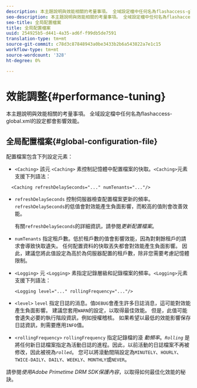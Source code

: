 ```yaml
---
description: 本主題說明與效能相關的考量事項。 全域設定檔中任何名為flashaccess-global.xml的設定都會影響效能。
seo-description: 本主題說明與效能相關的考量事項。 全域設定檔中任何名為flashaccess-global.xml的設定都會影響效能。
seo-title: 全局配置檔案
title: 全局配置檔案
uuid: 254925b5-d441-4a35-ad6f-f99db5de7591
translation-type: tm+mt
source-git-commit: c78d3c87848943a0be3433b2b6a543822a7e1c15
workflow-type: tm+mt
source-wordcount: '328'
ht-degree: 0%

---
```



# 效能調整{#performance-tuning}

本主題說明與效能相關的考量事項。 全域設定檔中任何名為flashaccess-global.xml的設定都會影響效能。

## 全局配置檔案{#global-configuration-file}

配置檔案包含下列設定元素：

* `<Caching>` 該元 `<Caching>` 素控制記憶體中配置檔案的快取。`<Caching>`元素支援下列語法：

```
  <Caching refreshDelaySeconds="..." numTenants="..."/>
```

* `refreshDelaySeconds` 控制伺服器檢查配置檔案更新的頻率。`refreshDelaySeconds`的低值會對效能產生負面影響，而較高的值則會改善效能。

   有關`refreshDelaySeconds`的詳細資訊，請參閱&#x200B;*更新配置檔案*。

* `numTenants` 指定租戶數。低於租戶數的值會影響效能，因為對剩餘租戶的請求會導致快取遺失。 任何配置資料的快取丟失都會對效能產生負面影響。 因此，建議您將此值設定為高於為伺服器配置的租戶數，除非您需要考慮記憶體限制。

* `<Logging>` 元 `<Logging>` 素指定記錄層級和記錄檔案的頻率。`<Logging>`元素支援下列語法：

   ```
   <Logging level="..." rollingFrequency="..."/>
   ```

* `<level>`  `level` 指定日誌的消息。值`DEBUG`會產生許多日誌消息，這可能對效能產生負面影響。 建議您套用`WARN`的設定，以取得最佳效能。 但是，此值可能會遺失必要的執行階段資訊，例如授權稽核。 如果希望以最低的效能影響保存日誌資訊，則需要應用`INFO`值。

* `<rollingFrequency>`  `rollingFrequency` 指定記錄檔的滾 *動頻率*。*`Rolling`* 是將任何新日誌檔案指定為活動日誌的進程。因此，以前活動的日誌檔案不再被修改，因此被視為&#x200B;*`rolled`*。 您可以將滾動間隔設定為`MINUTELY`、`HOURLY`、`TWICE-DAILY`、`DAILY`、`WEEKLY`、`MONTHLY`或`NEVER`。

請參閱&#x200B;*使用Adobe Primetime DRM SDK保護內容*，以取得如何最佳化效能的秘訣。